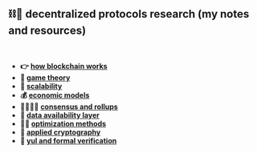 ## ⛓🧱 decentralized protocols research (my notes and resources)



<br>


* **👉 [how blockchain works](blockchains)**
* **👾 [game theory](game_theory)**
* **🐚 [scalability](scalability)**
* **💰 [economic models](economic_models)**
* **🫱🏻‍🫲🏽 [consensus and rollups](consensus_protocols)**
* **📀 [data availability layer](data_availability)**
* **👍🏽 [optimization methods](optimization)**
* **🧠 [applied cryptography](cryptography)**
* **🔭 [yul and formal verification](yul)**


